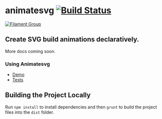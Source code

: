 # animatesvg [![Build Status](https://img.shields.io/travis/filamentgroup/animatesvg/master.svg)](https://travis-ci.org/filamentgroup/animatesvg)

[![Filament Group](http://filamentgroup.com/images/fg-logo-positive-sm-crop.png) ](http://www.filamentgroup.com/)

## Create SVG build animations declaratively.

More docs coming soon.

### Using Animatesvg

* [Demo](http://filamentgroup.github.io/svg-build/demo/)
* [Tests](http://filamentgroup.github.io/svg-build/test/)

## Building the Project Locally

Run `npm install` to install dependencies and then `grunt` to build the project files into the `dist` folder.

